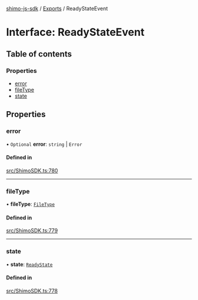 [shimo-js-sdk](../README.md) / [Exports](../modules.md) / ReadyStateEvent

# Interface: ReadyStateEvent

## Table of contents

### Properties

- [error](ReadyStateEvent.md#error)
- [fileType](ReadyStateEvent.md#filetype)
- [state](ReadyStateEvent.md#state)

## Properties

### error

• `Optional` **error**: `string` \| `Error`

#### Defined in

[src/ShimoSDK.ts:780](https://github.com/shimohq/shimo-js-sdk/blob/6435618/src/ShimoSDK.ts#L780)

___

### fileType

• **fileType**: [`FileType`](../enums/FileType.md)

#### Defined in

[src/ShimoSDK.ts:779](https://github.com/shimohq/shimo-js-sdk/blob/6435618/src/ShimoSDK.ts#L779)

___

### state

• **state**: [`ReadyState`](../enums/ReadyState.md)

#### Defined in

[src/ShimoSDK.ts:778](https://github.com/shimohq/shimo-js-sdk/blob/6435618/src/ShimoSDK.ts#L778)
